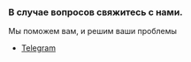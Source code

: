 ### В случае вопросов свяжитесь с нами.

Мы поможем вам, и решим ваши проблемы

* [Telegram](https://t.me/diplodoc_ru)
